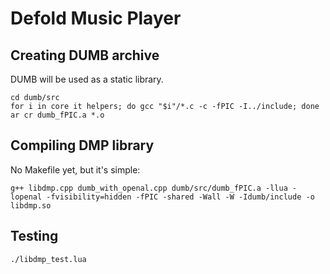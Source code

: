 # Defold Music Player

## Creating DUMB archive

DUMB will be used as a static library.

```
cd dumb/src
for i in core it helpers; do gcc "$i"/*.c -c -fPIC -I../include; done
ar cr dumb_fPIC.a *.o
```

## Compiling DMP library

No Makefile yet, but it's simple:

```
g++ libdmp.cpp dumb_with_openal.cpp dumb/src/dumb_fPIC.a -llua -lopenal -fvisibility=hidden -fPIC -shared -Wall -W -Idumb/include -o libdmp.so
```



## Testing

```
./libdmp_test.lua
```
